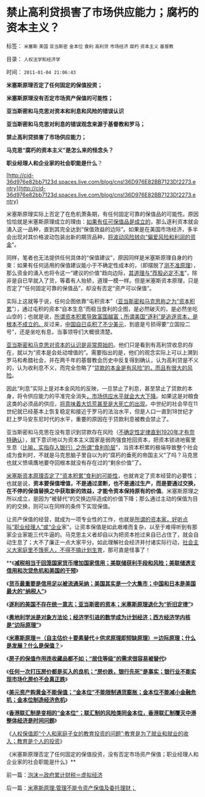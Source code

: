 # 禁止高利贷损害了市场供应能力；腐朽的资本主义？

标签： `米塞斯` `美国` `亚当斯密` `金本位` `食利` `高利贷` `市场经济` `腐朽` `资本主义` `基督教` 

目录： `人权法学和经济学`

时间： `2011-01-04 21:06:43`

**米塞斯原理否定了任何固定的保值投资；**

**米塞斯原理没有否定市场资产保值的可能性；**

**亚当斯密和马克思对资本和利息和风险的错误认识**

**亚当斯密和马克思对利息的错误观念来源于基督教和罗马；**

**禁止高利贷损害了市场供应能力；**

**马克思“腐朽的资本主义”是怎么来的怪念头？**

**职业经理人和企业家的社会职能是什么**？

[http://cid-36d976e82bb7123d.spaces.live.com/blog/cns!36D976E82BB7123D!2273.entry](http://cid-36d976e82bb7123d.spaces.live.com/blog/cns!36D976E82BB7123D!2273.entry)

米塞斯原理实际上否定了在危机萧条期，有任何固定可靠的保值品的可能性。原因恰恰就是米塞斯原理成立的理由：[如果有任可保值品是成立的](../../../2010/12/16/资源股剧烈振荡不能保值.md)，那么逐利资本就会涌入这一品种，直到其完全达到“保值效益的边际”。如果是在美国市场经济，多半会出现对其价格波动包装出新的期货品种，[将波动风险转向“偏爱风险和利润的资金](../../../2009/4/4/“不确定性定律公式”广泛适用于社会经济政治生活.md)”。

同样，笔者也无法提供任何具体的“保值建议”，原因同样是米塞斯原理自身的约束：如果有任何适用的保值建议能小于不确定性成本的，（即摆脱了[测不准原理](../../../2007/9/6/股市是一个量子世界，符合测不准原理.md)），那么资金的涌入也将令这一“建议的价值”趋向边际，[其道理与“荐股必定不准](../../../2008/7/9/股票买卖只需要做到大致正确.md)”，除非是自已早就入了货，等着有人抬轿，道理一模一样。但是米塞斯资本原理，只是否定了“任何固定可靠的保值品”，却没有否定“资产可以保值”。

实际上这就等于说，任何企图依靠“屯积资本”（[亚当斯密和马克思称之为“资本积累](../../../2010/10/30/工业革命是通货紧缩和市场扩大而不是资本积累.md)”），通过屯积的资本“自本生息”而稳当食利的企图，是必然破灭的，是必然坐吃山空的；也就是说，[所谓资本积累导致富国越富；所谓美国“逐利”是追逐资本，是根本不成立的。](../../../2010/10/29/资本积累和资本主义互相排斥；不缺信仰的坏人.md)反过来，[中国自已屯积了不少美元](../../../2010/7/9/中国不消费人民币将永远低估养美国懒人.md)，到底是亏损得要“立国投二号”，还是坐吃有息，当事领导们大概很清楚。

[亚当斯密和马克思对资本的认识是非常原始的](../../../2010/6/1/资本积累阻碍工业革命！有大众需求，才有工业革命！.md)。他们只是看到有高利贷收息的存在，就以为“资本是会处动增值的”。需要指出的是，他们的观念实际上可以上溯到罗马和希腊社会，并在两千年的基督教会历史中反复得到确认，认为高利贷是不义的，认为收利息不义，而完全忽略了“[贷款的本金是有风险”的，而且有很大的风险](../../../2010/1/28/投机如何才能危害社会？.md)。

因此“利息”实际上是对本金风险的反映，一旦禁止了利息，甚至禁止了贷款的本身，将令供应能力的平准完全消失[，市场供应水平就会大大下降](../../../2010/12/25/市场经济可以养活任何数量中国人.md)。如果这是对粮食这类的必须品的供应，[将意味着大饥荒甚至是大死亡的出现](../../../2009/8/2/英属孟加拉两次大饥荒和经济学家的良心.md)。中世纪的社会早在11世纪就已经基本上恢复稳定和接近于罗马的法治水平，但是人口一直到18世纪才赶上罗马安东尼时代的水平，重要的原因在于贷款利息被教会禁止了。

亚当斯密和马克思在没有意识到贷款存在风险（[不确定性定律直到1920年才有奈特确认](../../../2009/12/30/芝加哥学派，成也不确定性，败也不确定性.md)），就下意识地以为资本主义国家是弱肉强食抢回资本，把资本锁进地窖里生息（[比喻，实指存入银行）之所谓“食利阶层](../../../2010/6/8/免费的午餐？国民可以接受存款风险吗？.md)”，当资本积累的极端导致整个社会成为食利时，不就是马克思脑子里自以为的“腐朽的垂死的帝国主义”了吗？马克思也就义愤填膺地要夺回根本就没有存在过的“剩余价值”了。

[米塞斯资本原理否定了“资本积累”食利的可能性](../../../2010/12/21/米塞斯资本原理；什么是亏损？.md)，也就肯定了资本经营的必要性；也就是说，**资本要保值增值，不是通过垄断，也不是通过生产，而是要通过交换，在不停的保值替换之中获取新的效益，才能令资本保持原有的价值**。米塞斯原理之所以成立，是因为“被替代”的交换边际造成的价值下降；那么通过主动的保值为目的的交换，则可以在同样的条件下实现保值。

让资产保值的经营，就成为一项专业性的工作，也就是[所谓的资本家，好听点叫“职业经理人”或“企业](../../../2009/10/15/人权是生产的要素，劳动者和资本家的相生关系.md)家”。让资本保值是如此艰难而复杂，以至于难得听到有那家企业家能三代牛逼的。马克思主义者却自以为把资本抢过来自已占住了，就会自动生息了；大不了廉正一点大家平分。如此理解社会经济并付诸实际行动，[社会主义大家庭里不饿死人，不得不搞计划生育](http://blog.sina.com.cn/s/blog_5563a64d01017m1u.html)，那可直是怪事了！

**《[**减税相当于回笼国家货币增加国家信用；美联储获利手段和风险；美联储透支信用和次贷危机和美国的干预**](../../../2010/12/31/中国银行加盟美联储；减税收缩流动性.md)》

《[**货币最重要是信用足以被流通采纳；美国其实是一个大集市；中国和日本是美国最大的“纳税人”**](../../../2011/1/1/中国日本是美国最大“纳税人”.md)》

《[**逐利的美国不存在统一意志；亚当斯密的资本；米塞斯原理退化为“折旧定律”**](../../../2011/1/1/逐利的美国不存在统一意志;亚当斯密的资本定义.md)》

《[**奥地利学派是对象方法论；经济学引进的数学成为计划经济；西方经济学内核是“边际原理”**](../../../2011/1/1/西方经济学的数学成就计划经济.md)》

《[**米塞斯原理＝（自主估价＋要素替代＋供求原理即短缺原理）＝边际原理；什么是发展？什么是保值？**](../../../2011/1/2/米塞斯原理和张五常的古董.md)>

《[**房子的保值作用连收藏品都不如；“居住等级”的需求很容易被替代**](../../../2011/1/2/房子的保值作用连收藏品都不如.md)》

《[**任何一次打压房价都是买入的良机；“房价跌，银行先死”是事实；银行业不能实现市场化房价不会真正跌**](../../../2011/1/2/炒房不要“懂经济”，打压房价都是买入的良机.md)》

《[**美元资产购黄金不能保值；“金本位”不能限制通货膨胀；金本位不能减小金融危机；金本位制造经济危机**](../../../2011/1/3/黄金不能保值；金本位制造经济危机.md)》

《[**香港联汇制是变相的“金本位”；联汇制的风险类同金本位，香港联汇制覆灭中港整体经济是时间问题**](../../../2011/1/3/联汇制或将覆灭中港整体经济.md)》

《[人权保值即“个人和家庭子女的教育投资的问题”;教育是为了就业和就业的收入；教育是个人的投资](../../../2011/1/3/教育是个人投资，为了就业和就业的收入.md)》

《米塞斯原理否定了任何固定的保值投资，没有否定市场资产保值；职业经理人和企业家的社会职能是什么》**



前一篇：[泡沫＝政府累计财税＝虚拟经济](../../../2011/1/4/泡沫＝政府累计财税＝虚拟经济.md)

后一篇：[米塞斯原理:管理不能令资产保值及委托理财；](../../../2011/1/4/米塞斯原理：管理不能令资产保值及委托理财；.md)